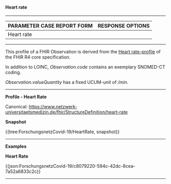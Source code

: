 #### Heart rate

---

| PARAMETER CASE REPORT FORM | RESPONSE OPTIONS |
|--------------|-----------|
| Heart rate |  | 

---

This profile of a FHIR Observation is derived from the [Heart rate-profile](http://hl7.org/fhir/observation-heartrate.html) of the FHIR R4 core specification.

In addition to LOINC, *Observation.code* contains an exemplary SNOMED-CT coding.

*Observation.valueQuantity* has a fixed UCUM-unit of */min*.

---

**Profile - Heart Rate**

Canonical: https://www.netzwerk-universitaetsmedizin.de/fhir/StructureDefinition/heart-rate

**Snapshot**

{{tree:ForschungsnetzCovid-19/HeartRate, snapshot}}

---

**Examples**

**Heart Rate**

{{json:ForschungsnetzCovid-19/c8079220-594c-42dc-8cea-7a52a6833c2c}} 

---